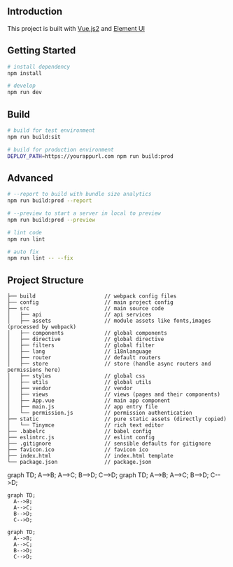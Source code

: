 ## Introduction
This project is built with [Vue.js2](https://vuejs.org/) and [Element UI](http://element.eleme.io/#/en-US/component/installation)

## Getting Started
```bash
# install dependency
npm install

# develop
npm run dev
```

## Build
```bash
# build for test environment
npm run build:sit

# build for production environment
DEPLOY_PATH=https://yourappurl.com npm run build:prod
```

## Advanced
```bash
# --report to build with bundle size analytics
npm run build:prod --report

# --preview to start a server in local to preview
npm run build:prod --preview

# lint code
npm run lint

# auto fix
npm run lint -- --fix
```

## Project Structure
 
    ├── build                      // webpack config files
    ├── config                     // main project config
    ├── src                        // main source code
    │   ├── api                    // api services
    │   ├── assets                 // module assets like fonts,images (processed by webpack)
    │   ├── components             // global components
    │   ├── directive              // global directive
    │   ├── filters                // global filter
    │   ├── lang                   // i18nlanguage
    │   ├── router                 // default routers
    │   ├── store                  // store (handle async routers and permissions here)
    │   ├── styles                 // global css
    │   ├── utils                  // global utils
    │   ├── vendor                 // vendor
    │   ├── views                  // views (pages and their components)
    │   ├── App.vue                // main app component
    │   ├── main.js                // app entry file
    │   └── permission.js          // permission authentication
    ├── static                     // pure static assets (directly copied)
    │   └── Tinymce                // rich text editor
    ├── .babelrc                   // babel config
    ├── eslintrc.js                // eslint config
    ├── .gitignore                 // sensible defaults for gitignore
    ├── favicon.ico                // favicon ico
    ├── index.html                 // index.html template
    └── package.json               // package.json
graph TD;
    A-->B;
    A-->C;
    B-->D;
    C-->D;
graph TD;
    A-->B;
    A-->C;
    B-->D;
    C-->D;
```mermaid
graph TD;
  A-->B;
  A-->C;
  B-->D;
  C-->D;
```
```mermaid
graph TD;
  A-->B;
  A-->C;
  B-->D;
  C-->D;
```

